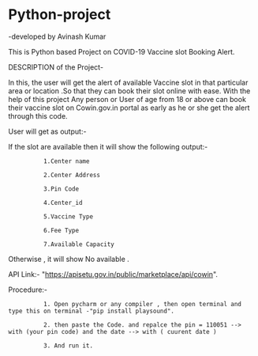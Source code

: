 # Python-project
  -developed by Avinash Kumar

This is Python based Project on COVID-19 Vaccine slot Booking Alert.

DESCRIPTION of the Project-

In this, the user will get the alert of available Vaccine slot in that particular area or location .So that they can book their slot online with ease.
With the help of this project Any person or User of age from 18 or above can book their vaccine slot on Cowin.gov.in portal as early as he or she get the alert
through this code.

User will get as output:-

If the slot are available then it will show the following output:-

              1.Center name
              
              2.Center Address
              
              3.Pin Code
              
              4.Center_id
              
              5.Vaccine Type
              
              6.Fee Type
              
              7.Available Capacity
              
Otherwise , it will show No available .

API Link:- "https://apisetu.gov.in/public/marketplace/api/cowin".

Procedure:- 

              1. Open pycharm or any compiler , then open terminal and type this on terminal -"pip install playsound".
              
              2. then paste the Code. and repalce the pin = 110051 --> with (your pin code) and the date --> with ( cuurent date )
              
              3. And run it.
